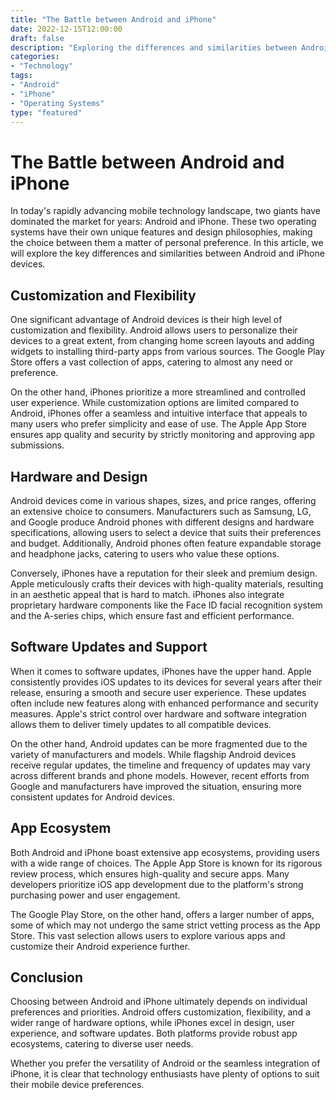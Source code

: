 ```yaml
---
title: "The Battle between Android and iPhone"
date: 2022-12-15T12:00:00
draft: false
description: "Exploring the differences and similarities between Android and iPhone mobile devices."
categories:
- "Technology"
tags:
- "Android"
- "iPhone"
- "Operating Systems"
type: "featured"
---
```


# The Battle between Android and iPhone

In today's rapidly advancing mobile technology landscape, two giants have dominated the market for years: Android and iPhone. These two operating systems have their own unique features and design philosophies, making the choice between them a matter of personal preference. In this article, we will explore the key differences and similarities between Android and iPhone devices.

## Customization and Flexibility

One significant advantage of Android devices is their high level of customization and flexibility. Android allows users to personalize their devices to a great extent, from changing home screen layouts and adding widgets to installing third-party apps from various sources. The Google Play Store offers a vast collection of apps, catering to almost any need or preference.

On the other hand, iPhones prioritize a more streamlined and controlled user experience. While customization options are limited compared to Android, iPhones offer a seamless and intuitive interface that appeals to many users who prefer simplicity and ease of use. The Apple App Store ensures app quality and security by strictly monitoring and approving app submissions.

## Hardware and Design

Android devices come in various shapes, sizes, and price ranges, offering an extensive choice to consumers. Manufacturers such as Samsung, LG, and Google produce Android phones with different designs and hardware specifications, allowing users to select a device that suits their preferences and budget. Additionally, Android phones often feature expandable storage and headphone jacks, catering to users who value these options.

Conversely, iPhones have a reputation for their sleek and premium design. Apple meticulously crafts their devices with high-quality materials, resulting in an aesthetic appeal that is hard to match. iPhones also integrate proprietary hardware components like the Face ID facial recognition system and the A-series chips, which ensure fast and efficient performance.

## Software Updates and Support

When it comes to software updates, iPhones have the upper hand. Apple consistently provides iOS updates to its devices for several years after their release, ensuring a smooth and secure user experience. These updates often include new features along with enhanced performance and security measures. Apple's strict control over hardware and software integration allows them to deliver timely updates to all compatible devices.

On the other hand, Android updates can be more fragmented due to the variety of manufacturers and models. While flagship Android devices receive regular updates, the timeline and frequency of updates may vary across different brands and phone models. However, recent efforts from Google and manufacturers have improved the situation, ensuring more consistent updates for Android devices.

## App Ecosystem

Both Android and iPhone boast extensive app ecosystems, providing users with a wide range of choices. The Apple App Store is known for its rigorous review process, which ensures high-quality and secure apps. Many developers prioritize iOS app development due to the platform's strong purchasing power and user engagement.

The Google Play Store, on the other hand, offers a larger number of apps, some of which may not undergo the same strict vetting process as the App Store. This vast selection allows users to explore various apps and customize their Android experience further.

## Conclusion

Choosing between Android and iPhone ultimately depends on individual preferences and priorities. Android offers customization, flexibility, and a wider range of hardware options, while iPhones excel in design, user experience, and software updates. Both platforms provide robust app ecosystems, catering to diverse user needs.

Whether you prefer the versatility of Android or the seamless integration of iPhone, it is clear that technology enthusiasts have plenty of options to suit their mobile device preferences.
